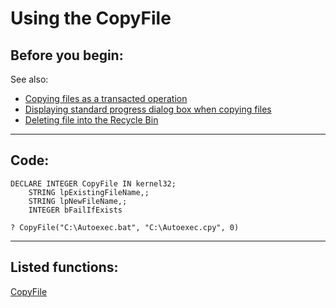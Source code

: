 <link rel="stylesheet" type="text/css" href="../css/win32api.css">  
<link rel="stylesheet" href="https://cdnjs.cloudflare.com/ajax/libs/font-awesome/4.7.0/css/font-awesome.min.css">

# Using the CopyFile

## Before you begin:
See also:

* [Copying files as a transacted operation](sample_540.md)  
* [Displaying standard progress dialog box when copying files](sample_508.md)  
* [Deleting file into the Recycle Bin](sample_321.md)  

  
***  


## Code:
```foxpro  
DECLARE INTEGER CopyFile IN kernel32;
	STRING lpExistingFileName,;
	STRING lpNewFileName,;
	INTEGER bFailIfExists

? CopyFile("C:\Autoexec.bat", "C:\Autoexec.cpy", 0)  
```  
***  


## Listed functions:
[CopyFile](../libraries/kernel32/CopyFile.md)  
